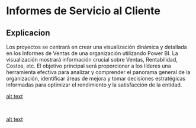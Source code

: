 # Informes de Servicio al Cliente

## Explicacion

Los proyectos se centrará en crear una visualización dinámica y detallada en los Informes de Ventas de una organización utilizando Power BI. La visualización mostrará información crucial sobre Ventas, Rentabilidad, Costos, etc. El objetivo principal será proporcionar a los líderes una herramienta efectiva para analizar y comprender el panorama general de la organización, identificar áreas de mejora y tomar decisiones estratégicas informadas para optimizar el rendimiento y la satisfacción de la entidad. 

[alt text](image.png)

<br>

[alt text](image-1.png)
